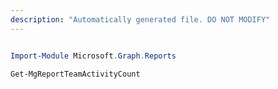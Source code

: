 ```yaml
---
description: "Automatically generated file. DO NOT MODIFY"
---
```


```powershell

Import-Module Microsoft.Graph.Reports

Get-MgReportTeamActivityCount

```